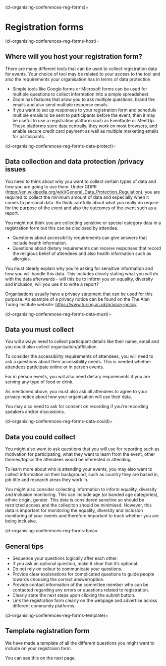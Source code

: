 (cl-organising-conferences-reg-forms)=
# Registration forms

(cl-organising-conferences-reg-forms-host)=
## Where will you host your registration form?
There are many different tools that can be used to collect registration data for events.
Your choice of tool may be related to your access to the tool and also the requirements your organisation has in terms of data protection.
* Simple tools like Google forms or Microsoft forms can be used for multiple questions to collect information into a simple spreadsheet.
* Zoom has features that allow you to ask multiple questions, brand the emails and also send multiple response emails. 
* If you want to set up responses to your registration form and schedule multiple emails to be sent to participants before the event, then it may be useful to use a registration platform such as Eventbrite or MeetUp. These platforms store data centrally, they work on most browsers, and enable secure credit card payment as well as multiple marketing emails for participants.

(cl-organising-conferences-reg-forms-data-protect)=
## Data collection and data protection /privacy issues
You need to think about why you want to collect certain types of data and how you are going to use them. 
Under GDPR (https://en.wikipedia.org/wiki/General_Data_Protection_Regulation), you are required to collect the minimum amount of data and especially when it comes to personal data. 
So think carefully about what you really do require for the purpose of the event and also the outcomes of the event such as a report. 

You might not think you are collecting sensitive or special category data in a registration form but this can be disclosed by attendee. 
- Questions about accessibility requirements can give answers that include health information.
- Questions about dietary requirements can receive responses that record the religious belief of attendees and also health information such as allergies. 

You must clearly explain why you’re asking for sensitive information and how you will handle this data.
This includes clearly stating what you will do with the data afterwards - will this be to inform you on equality, diversity and inclusion, will you use it to write a report?

Organisations usually have a privacy statement that can be used for this purpose. 
An example of a privacy notice can be found on the The Alan Turing Institute website: https://www.turing.ac.uk/privacy-policy 

(cl-organising-conferences-reg-forms-data-must)=
## Data you must collect
You will always need to collect participant details like their name, email and you could also collect organisation/affiliation. 

To consider the accessibility requirements of attendees, you will need to ask a questions about their accessibility needs. 
This is needed whether attendees participate online or in person events. 

For in person events, you will also need dietary requirements if you are serving any type of food or drink.

As mentioned above, you must also ask all attendees to agree to your privacy notice about how your organisation will use their data. 

You may also need to ask for consent on recording if you're recording speakers and/or discussions.

(cl-organising-conferences-reg-forms-data-could)=
## Data you could collect
You might also want to ask questions that you will use for reporting such as motivation for participating, what they want to learn from the event, other themes/topics the attendees would be interested in attending.

To learn more about who is attending your events, you may also want to collect information on their background, such as country they are based in, job title and research areas they work in.

You might also consider collecting information to inform equality, diversity and inclusion monitoring. 
This can include age (or banded age categories), ethnic origin, gender. 
This data is considered sensitive so should be restricted access and the colleciton should be minimised.
However, this data is important for monitoring the equality, diversity and inclusion monitoring of your events and therefore important to track whether you are being inclusive.  

(cl-organising-conferences-reg-forms-tips)=
## General tips
* Sequence your questions logically after each other.
* If you ask an optional question, make it clear that it’s optional.
* Do not rely on colour to communicate your questions.
* Provide clear explanations for complicated questions to guide people towards choosing the correct answer/option.
* Provide contact information of the committee member who can be contacted regarding any errors or questions related to registration.
* Clearly state the next steps upon clicking the submit button.
* Link the registration form clearly on the webpage and advertise across different community platforms.

(cl-organising-conferences-reg-forms-template)=
## Template registration form

We have made a template of all the different questions you might want to include on your registraion form. 

You can see this on the next page. 



